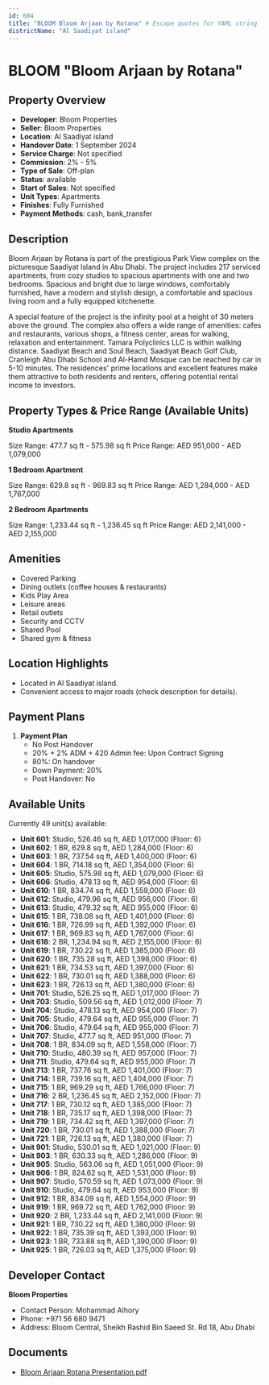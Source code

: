 ```yaml
---
id: 604
title: "BLOOM Bloom Arjaan by Rotana" # Escape quotes for YAML string
districtName: "Al Saadiyat island"
---
```


# BLOOM "Bloom Arjaan by Rotana"

## Property Overview
- **Developer**: Bloom Properties
- **Seller**: Bloom Properties
- **Location**: Al Saadiyat island
- **Handover Date**: 1 September 2024
- **Service Charge**: Not specified
- **Commission**: 2% - 5%
- **Type of Sale**: Off-plan
- **Status**: available
- **Start of Sales**: Not specified
- **Unit Types**: Apartments
- **Finishes**: Fully Furnished
- **Payment Methods**: cash, bank_transfer

## Description
Bloom Arjaan by Rotana is part of the prestigious Park View complex on the picturesque Saadiyat Island in Abu Dhabi. The project includes 217 serviced apartments, from cozy studios to spacious apartments with one and two bedrooms. Spacious and bright due to large windows, comfortably furnished, have a modern and stylish design, a comfortable and spacious living room and a fully equipped kitchenette.

A special feature of the project is the infinity pool at a height of 30 meters above the ground. The complex also offers a wide range of amenities: cafes and restaurants, various shops, a fitness center, areas for walking, relaxation and entertainment. Tamara Polyclinics LLC is within walking distance. Saadiyat Beach and Soul Beach, Saadiyat Beach Golf Club, Cranleigh Abu Dhabi School and Al-Hamd Mosque can be reached by car in 5-10 minutes. The residences' prime locations and excellent features make them attractive to both residents and renters, offering potential rental income to investors.

## Property Types & Price Range (Available Units)
**Studio Apartments**

Size Range: 477.7 sq ft - 575.98 sq ft
Price Range: AED 951,000 - AED 1,079,000

**1 Bedroom Apartment**

Size Range: 629.8 sq ft - 969.83 sq ft
Price Range: AED 1,284,000 - AED 1,767,000

**2 Bedroom Apartments**

Size Range: 1,233.44 sq ft - 1,236.45 sq ft
Price Range: AED 2,141,000 - AED 2,155,000

## Amenities
- Covered Parking
- Dining outlets  (coffee houses & restaurants)
- Kids Play Area
- Leisure areas
- Retail outlets
- Security and CCTV
- Shared Pool
- Shared gym & fitness

## Location Highlights
- Located in Al Saadiyat island.
- Convenient access to major roads (check description for details).

## Payment Plans
1. **Payment Plan**
   - No Post Handover
   - 20% + 2% ADM + 420 Admin fee: Upon Contract Signing
   - 80%: On handover
   - Down Payment: 20%
   - Post Handover: No

## Available Units
Currently 49 unit(s) available:
- **Unit 601**: Studio, 526.46 sq ft, AED 1,017,000 (Floor: 6)
- **Unit 602**: 1 BR, 629.8 sq ft, AED 1,284,000 (Floor: 6)
- **Unit 603**: 1 BR, 737.54 sq ft, AED 1,400,000 (Floor: 6)
- **Unit 604**: 1 BR, 714.18 sq ft, AED 1,354,000 (Floor: 6)
- **Unit 605**: Studio, 575.98 sq ft, AED 1,079,000 (Floor: 6)
- **Unit 606**: Studio, 478.13 sq ft, AED 954,000 (Floor: 6)
- **Unit 610**: 1 BR, 834.74 sq ft, AED 1,559,000 (Floor: 6)
- **Unit 612**: Studio, 479.96 sq ft, AED 956,000 (Floor: 6)
- **Unit 613**: Studio, 479.32 sq ft, AED 955,000 (Floor: 6)
- **Unit 615**: 1 BR, 738.08 sq ft, AED 1,401,000 (Floor: 6)
- **Unit 616**: 1 BR, 726.99 sq ft, AED 1,392,000 (Floor: 6)
- **Unit 617**: 1 BR, 969.83 sq ft, AED 1,767,000 (Floor: 6)
- **Unit 618**: 2 BR, 1,234.94 sq ft, AED 2,155,000 (Floor: 6)
- **Unit 619**: 1 BR, 730.22 sq ft, AED 1,385,000 (Floor: 6)
- **Unit 620**: 1 BR, 735.28 sq ft, AED 1,398,000 (Floor: 6)
- **Unit 621**: 1 BR, 734.53 sq ft, AED 1,397,000 (Floor: 6)
- **Unit 622**: 1 BR, 730.01 sq ft, AED 1,388,000 (Floor: 6)
- **Unit 623**: 1 BR, 726.13 sq ft, AED 1,380,000 (Floor: 6)
- **Unit 701**: Studio, 526.25 sq ft, AED 1,017,000 (Floor: 7)
- **Unit 703**: Studio, 509.56 sq ft, AED 1,012,000 (Floor: 7)
- **Unit 704**: Studio, 478.13 sq ft, AED 954,000 (Floor: 7)
- **Unit 705**: Studio, 479.64 sq ft, AED 955,000 (Floor: 7)
- **Unit 706**: Studio, 479.64 sq ft, AED 955,000 (Floor: 7)
- **Unit 707**: Studio, 477.7 sq ft, AED 951,000 (Floor: 7)
- **Unit 708**: 1 BR, 834.09 sq ft, AED 1,558,000 (Floor: 7)
- **Unit 710**: Studio, 480.39 sq ft, AED 957,000 (Floor: 7)
- **Unit 711**: Studio, 479.64 sq ft, AED 955,000 (Floor: 7)
- **Unit 713**: 1 BR, 737.76 sq ft, AED 1,401,000 (Floor: 7)
- **Unit 714**: 1 BR, 739.16 sq ft, AED 1,404,000 (Floor: 7)
- **Unit 715**: 1 BR, 969.29 sq ft, AED 1,766,000 (Floor: 7)
- **Unit 716**: 2 BR, 1,236.45 sq ft, AED 2,152,000 (Floor: 7)
- **Unit 717**: 1 BR, 730.12 sq ft, AED 1,385,000 (Floor: 7)
- **Unit 718**: 1 BR, 735.17 sq ft, AED 1,398,000 (Floor: 7)
- **Unit 719**: 1 BR, 734.42 sq ft, AED 1,397,000 (Floor: 7)
- **Unit 720**: 1 BR, 730.01 sq ft, AED 1,388,000 (Floor: 7)
- **Unit 721**: 1 BR, 726.13 sq ft, AED 1,380,000 (Floor: 7)
- **Unit 901**: Studio, 530.01 sq ft, AED 1,021,000 (Floor: 9)
- **Unit 903**: 1 BR, 630.33 sq ft, AED 1,286,000 (Floor: 9)
- **Unit 905**: Studio, 563.06 sq ft, AED 1,051,000 (Floor: 9)
- **Unit 906**: 1 BR, 824.62 sq ft, AED 1,531,000 (Floor: 9)
- **Unit 907**: Studio, 570.59 sq ft, AED 1,073,000 (Floor: 9)
- **Unit 910**: Studio, 479.64 sq ft, AED 953,000 (Floor: 9)
- **Unit 912**: 1 BR, 834.09 sq ft, AED 1,554,000 (Floor: 9)
- **Unit 919**: 1 BR, 969.72 sq ft, AED 1,762,000 (Floor: 9)
- **Unit 920**: 2 BR, 1,233.44 sq ft, AED 2,141,000 (Floor: 9)
- **Unit 921**: 1 BR, 730.22 sq ft, AED 1,380,000 (Floor: 9)
- **Unit 922**: 1 BR, 735.39 sq ft, AED 1,393,000 (Floor: 9)
- **Unit 923**: 1 BR, 733.88 sq ft, AED 1,390,000 (Floor: 9)
- **Unit 925**: 1 BR, 726.03 sq ft, AED 1,375,000 (Floor: 9)

## Developer Contact
**Bloom Properties**
- Contact Person: Mohammad Alhory
- Phone: +971 56 680 9471
- Address: Bloom Central, Sheikh Rashid Bin Saeed St. Rd 18, Abu Dhabi

## Documents
- [Bloom Arjaan Rotana Presentation.pdf](https://cdn.geniemap.net/2023/12/11/Rw74vwIrJqu3CGFJpISzxjw36XLni1NPmTeGkyZc.pdf)
